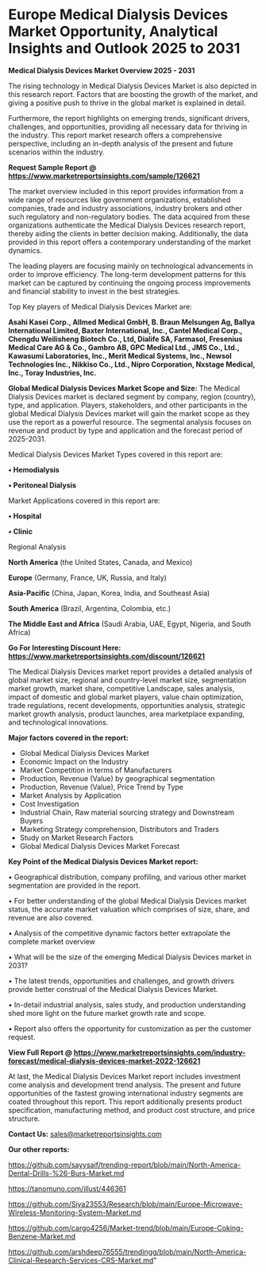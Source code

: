 # Europe Medical Dialysis Devices Market Opportunity, Analytical Insights and Outlook 2025 to 2031

<Strong> Medical Dialysis Devices Market Overview 2025 - 2031</strong>

The rising technology in Medical Dialysis Devices Market is also depicted in this research report. Factors that are boosting the growth of the market, and giving a positive push to thrive in the global market is explained in detail.

Furthermore, the report highlights on emerging trends, significant drivers, challenges, and opportunities, providing all necessary data for thriving in the industry. This report market research offers a comprehensive perspective, including an in-depth analysis of the present and future scenarios within the industry.

<strong>Request Sample Report @ <a href=https://www.marketreportsinsights.com/sample/126621>https://www.marketreportsinsights.com/sample/126621</a></strong>

The market overview included in this report provides information from a wide range of resources like government organizations, established companies, trade and industry associations, industry brokers and other such regulatory and non-regulatory bodies. The data acquired from these organizations authenticate the Medical Dialysis Devices research report, thereby aiding the clients in better decision making. Additionally, the data provided in this report offers a contemporary understanding of the market dynamics.

The leading players are focusing mainly on technological advancements in order to improve efficiency. The long-term development patterns for this market can be captured by continuing the ongoing process improvements and financial stability to invest in the best strategies.

Top Key players of Medical Dialysis Devices Market are:

<strong>Asahi Kasei Corp., Allmed Medical GmbH, B. Braun Melsungen Ag, Ballya International Limited, Baxter International, Inc., Cantel Medical Corp., Chengdu Weilisheng Biotech Co., Ltd, Dialife SA, Farmasol, Fresenius Medical Care AG & Co., Gambro AB, GPC Medical Ltd., JMS Co., Ltd., Kawasumi Laboratories, Inc., Merit Medical Systems, Inc., Newsol Technologies Inc., Nikkiso Co., Ltd., Nipro Corporation, Nxstage Medical, Inc., Toray Industries, Inc.</strong>

<strong><b>Global Medical Dialysis Devices Market Scope and Size:</b></strong>
The Medical Dialysis Devices market is declared segment by company, region (country), type, and application. Players, stakeholders, and other participants in the global Medical Dialysis Devices market will gain the market scope as they use the report as a powerful resource. The segmental analysis focuses on revenue and product by type and application and the forecast period of 2025-2031.

Medical Dialysis Devices Market Types covered in this report are:

<strong>• Hemodialysis

• Peritoneal Dialysis</strong>

Market Applications covered in this report are:

<strong>• Hospital

• Clinic</strong> 

Regional Analysis

<strong>North America</strong> (the United States, Canada, and Mexico)

<strong>Europe</strong> (Germany, France, UK, Russia, and Italy)

<strong>Asia-Pacific</strong> (China, Japan, Korea, India, and Southeast Asia)

<strong>South America</strong> (Brazil, Argentina, Colombia, etc.)

<strong>The Middle East and Africa</strong> (Saudi Arabia, UAE, Egypt, Nigeria, and South Africa)

<strong>Go For Interesting Discount Here: <a href=https://www.marketreportsinsights.com/discount/126621>https://www.marketreportsinsights.com/discount/126621</a></strong>

The Medical Dialysis Devices market report provides a detailed analysis of global market size, regional and country-level market size, segmentation market growth, market share, competitive Landscape, sales analysis, impact of domestic and global market players, value chain optimization, trade regulations, recent developments, opportunities analysis, strategic market growth analysis, product launches, area marketplace expanding, and technological innovations.

<strong><b>Major factors covered in the report:</b></strong>
<ul>
  <li>Global Medical Dialysis Devices Market </li>
  <li>Economic Impact on the Industry</li>
  <li>Market Competition in terms of Manufacturers</li>
  <li>Production, Revenue (Value) by geographical segmentation</li>
  <li>Production, Revenue (Value), Price Trend by Type</li>
  <li>Market Analysis by Application</li>
  <li>Cost Investigation</li>
  <li>Industrial Chain, Raw material sourcing strategy and Downstream Buyers</li>
  <li>Marketing Strategy comprehension, Distributors and Traders</li>
  <li>Study on Market Research Factors</li>
  <li>Global Medical Dialysis Devices Market Forecast</li>
</ul>

<strong><b>Key Point of the Medical Dialysis Devices Market report:</b></strong>

• Geographical distribution, company profiling, and various other market segmentation are provided in the report.

• For better understanding of the global Medical Dialysis Devices market status, the accurate market valuation which comprises of size, share, and revenue are also covered.

• Analysis of the competitive dynamic factors better extrapolate the complete market overview

• What will be the size of the emerging Medical Dialysis Devices market in 2031?

• The latest trends, opportunities and challenges, and growth drivers provide better construal of the Medical Dialysis Devices Market.

• In-detail industrial analysis, sales study, and production understanding shed more light on the future market growth rate and scope.

• Report also offers the opportunity for customization as per the customer request.

<strong><b>View Full Report @ <a href=https://www.marketreportsinsights.com/industry-forecast/medical-dialysis-devices-market-2022-126621>https://www.marketreportsinsights.com/industry-forecast/medical-dialysis-devices-market-2022-126621</a></b></strong>


At last, the Medical Dialysis Devices Market report includes investment come analysis and development trend analysis. The present and future opportunities of the fastest growing international industry segments are coated throughout this report. This report additionally presents product specification, manufacturing method, and product cost structure, and price structure.

<strong>Contact Us:</strong>
sales@marketreportsinsights.com

<strong>Our other reports:</strong>

<a href=https://github.com/sayysaif/trending-report/blob/main/North-America-Dental-Drills-%26-Burs-Market.md>https://github.com/sayysaif/trending-report/blob/main/North-America-Dental-Drills-%26-Burs-Market.md</a>

<a href=https://tanomuno.com/illust/446361>https://tanomuno.com/illust/446361</a>

<a href=https://github.com/Siya23553/Research/blob/main/Europe-Microwave-Wireless-Monitoring-System-Market.md>https://github.com/Siya23553/Research/blob/main/Europe-Microwave-Wireless-Monitoring-System-Market.md</a>

<a href=https://github.com/cargo4256/Market-trend/blob/main/Europe-Coking-Benzene-Market.md>https://github.com/cargo4256/Market-trend/blob/main/Europe-Coking-Benzene-Market.md</a>

<a href=https://github.com/arshdeep76555/trendingg/blob/main/North-America-Clinical-Research-Services-CRS-Market.md>https://github.com/arshdeep76555/trendingg/blob/main/North-America-Clinical-Research-Services-CRS-Market.md</a>"
